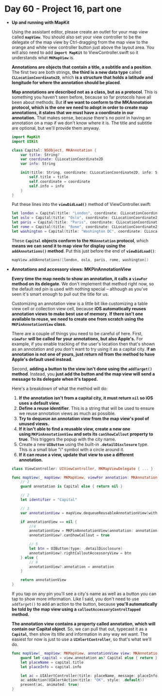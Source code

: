 # Day 60 - Project 16, part one

- **Up and running with MapKit**

    Using the assistant editor, please create an outlet for your map view called **`mapView`**. You should also set your view controller to be the delegate of the map view by Ctrl-dragging from the map view to the orange and white view controller button just above the layout area. You will also need to add **`import MapKit`** to ViewController.swift so it understands what **`MKMapView`** is.

    **Annotations are objects that contain a title, a subtitle and a position**. The first two are both strings, **the third is a new data type** called **`CLLocationCoordinate2D`**, which **is a structure that holds a latitude and longitude for where the annotation should be placed**.

    **Map annotations are described not as a class, but as a protocol**. This is something you haven't seen before, because so far protocols have all been about methods. But **if we want to conform to the MKAnnotation protocol, which is the one we need to adopt in order to create map annotations, it states that we must have a coordinate in our annotation.** That makes sense, because there's no point in having an annotation on a map if we don't know where it is. The title and subtitle are optional, but we'll provide them anyway.

    ```swift
    import MapKit
    import UIKit

    class Capital: NSObject, MKAnnotation {
        var title: String?
        var coordinate: CLLocationCoordinate2D
        var info: String

        init(title: String, coordinate: CLLocationCoordinate2D, info: String) {
            self.title = title
            self.coordinate = coordinate
            self.info = info
        }
    }
    ```

    Put these lines into the **`viewDidLoad()`** method of ViewController.swift:

    ```swift
    let london = Capital(title: "London", coordinate: CLLocationCoordinate2D(latitude: 51.507222, longitude: -0.1275), info: "Home to the 2012 Summer Olympics.")
    let oslo = Capital(title: "Oslo", coordinate: CLLocationCoordinate2D(latitude: 59.95, longitude: 10.75), info: "Founded over a thousand years ago.")
    let paris = Capital(title: "Paris", coordinate: CLLocationCoordinate2D(latitude: 48.8567, longitude: 2.3508), info: "Often called the City of Light.")
    let rome = Capital(title: "Rome", coordinate: CLLocationCoordinate2D(latitude: 41.9, longitude: 12.5), info: "Has a whole country inside it.")
    let washington = Capital(title: "Washington DC", coordinate: CLLocationCoordinate2D(latitude: 38.895111, longitude: -77.036667), info: "Named after George himself.")
    ```

    These **`Capital`** **objects conform to the `MKAnnotation` protocol**, which **means we can send it to map view for display using the `addAnnotations()` method**. Put this just before the end of **`viewDidLoad()`**:

    ```swift
    mapView.addAnnotations([london, oslo, paris, rome, washington])
    ```

- **Annotations and accessory views: MKPinAnnotationView**

    **Every time the map needs to show an annotation, it calls a `viewFor` method on its delegate**. We don't implement that method right now, so the default red pin is used with nothing special – although as you've seen it's smart enough to pull out the title for us.

    Customizing an annotation view is a little bit like customizing a table view cell or collection view cell, because **iOS automatically reuses annotation views to make best use of memory**. **If there isn't one available to reuse, we need to create one from scratch using the `MKPinAnnotationView` class.**

    There are a couple of things you need to be careful of here. First, **`viewFor`** **will be called for your annotations, but also Apple's.** For example, if you enable tracking of the user's location then that's shown as an annotation and you don't want to try using it as a capital city. I**f an annotation is not one of yours, just return nil from the method to have Apple's default used instead.**

    Second, **adding a button to the view isn't done using the `addTarget()` method**. Instead, you **just add the button and the map view will send a message to its delegate when it's tapped.**

    Here's a breakdown of what the method will do:

    1. **If the annotation isn't from a capital city, it must return `nil` so iOS uses a default view.**
    2. **Define a reuse identifier**. This is a string that will be used to ensure we reuse annotation views as much as possible.
    3. **Try to dequeue an annotation view from the map view's pool of unused views.**
    4. **If it isn't able to find a reusable view, create a new one using `MKPinAnnotationView` and sets its `canShowCallout` property to true**. This triggers the popup with the city name.
    5. Create a new **`UIButton`** using the built-in **`.detailDisclosure`** type. This is a small blue "i" symbol with a circle around it.
    6. **If it can reuse a view, update that view to use a different annotation.**

    ```swift
    class ViewController: UIViewController, MKMapViewDelegate { ... }
    ```

    ```swift
    func mapView(_ mapView: MKMapView, viewFor annotation: MKAnnotation) -> MKAnnotationView? {
        // 1
        guard annotation is Capital else { return nil }

        // 2
        let identifier = "Capital"

        // 3
        var annotationView = mapView.dequeueReusableAnnotationView(withIdentifier: identifier)

        if annotationView == nil {
            //4
            annotationView = MKPinAnnotationView(annotation: annotation, reuseIdentifier: identifier)
            annotationView?.canShowCallout = true

            // 5
            let btn = UIButton(type: .detailDisclosure)
            annotationView?.rightCalloutAccessoryView = btn
        } else {
            // 6
            annotationView?.annotation = annotation
        }

        return annotationView
    }
    ```

    If you tap on any pin you'll see a city's name as well as a button you can tap to show more information. Like I said, you don't need to use `addTarget()` to add an action to the button, because **you'll automatically be told by the map view using a `calloutAccessoryControlTapped` method.**

    **The annotation view contains a property called annotation**, **which will contain our Capital object**. So, we can pull that out, typecast it as a **`Capital`**, then show its title and information in any way we want. The easiest for now is just to use a **`UIAlertController`**, so that's what we'll do.

    ```swift
    func mapView(_ mapView: MKMapView, annotationView view: MKAnnotationView, calloutAccessoryControlTapped control: UIControl) {
        guard let capital = view.annotation as? Capital else { return }
        let placeName = capital.title
        let placeInfo = capital.info

        let ac = UIAlertController(title: placeName, message: placeInfo, preferredStyle: .alert)
        ac.addAction(UIAlertAction(title: "OK", style: .default))
        present(ac, animated: true)
    }
    ```
